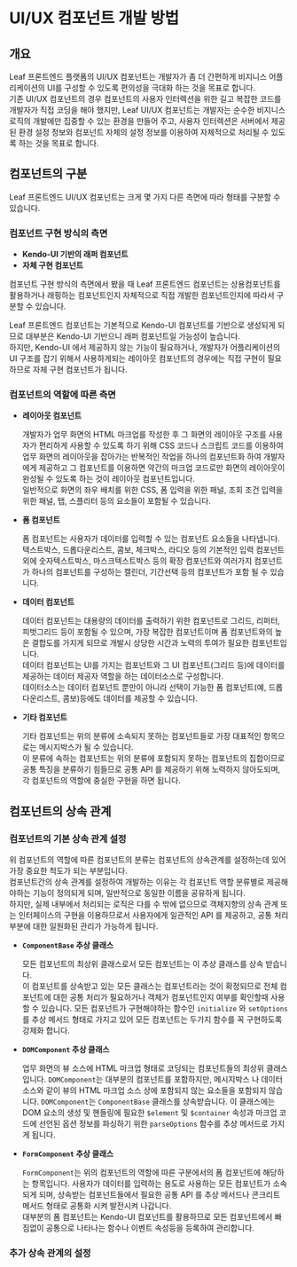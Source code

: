# UI/UX 컴포넌트 개발 방법

## 개요

Leaf 프론트엔드 플랫폼의 UI/UX 컴포넌트는 개발자가 좀 더 간편하게 비지니스 어플리케이션의 UI를 구성할 수 있도록 편의성을 극대화 하는 것을 목표로 합니다.  
기존 UI/UX 컴포넌트의 경우 컴포넌트의 사용자 인터렉션을 위한 길고 복잡한 코드를 개발자가 직접 코딩을 해야 했지만, Leaf UI/UX 컴포넌트는 개발자는 순수한 비지니스 로직의 개발에만 집중할 수 있는 환경을 만들어 주고, 사용자 인터렉션은 서버에서 제공된 환경 설정 정보와 컴포넌트 자체의 설정 정보를 이용하여 자체적으로 처리될 수 있도록 하는 것을 목표로 합니다.

## 컴포넌트의 구분

Leaf 프론트엔드 UI/UX 컴포넌트는 크게 몇 가지 다른 측면에 따라 형태를 구분할 수 있습니다.

### 컴포넌트 구현 방식의 측면

* __Kendo-UI 기반의 래퍼 컴포넌트__
* __자체 구현 컴포넌트__

컴포넌트 구현 방식의 측면에서 봤을 때 Leaf 프론트엔드 컴포넌트는 상용컴포넌트를 활용하거나 래핑하는 컴포넌트인지 자체적으로 직접 개발한 컴포넌트인지에 따라서 구분할 수 있습니다.

Leaf 프론트엔드 컴포넌트는 기본적으로 Kendo-UI 컴포넌트를 기반으로 생성되게 되므로 대부분은 Kendo-UI 기반으니 래퍼 컴포넌트일 가능성이 높습니다.  
하지만, Kendo-UI 에서 제공하지 않는 기능이 필요하거나, 개발자가 어플리케이션의 UI 구조를 잡기 위해서 사용하게되는 레이아웃 컴포넌트의 경우에는 직접 구현이 필요하므로 자체 구현 컴포넌트가 됩니다.

### 컴포넌트의 역할에 따른 측면

* __레이아웃 컴포넌트__

  개발자가 업무 화면의 HTML 마크업를 작성한 후 그 화면의 레이아웃 구조를 사용자가 편리하게 사용할 수 있도록 하기 위해 CSS 코드나 스크립트 코드를 이용하여 업무 화면의 레이아웃을 잡아가는 반복적인 작업을 하나의 컴포넌트화 하여 개발자에게 제공하고 그 컴포넌트를 이용하면 약간의 마크업 코드로만 화면의 레이아웃이 완성될 수 있도록 하는 것이 레이아웃 컴포넌트입니다.  
  일반적으로 화면의 좌우 배치를 위한 CSS, 폼 입력을 위한 패널, 조회 조건 입력을 위한 패널, 탭, 스플리터 등의 요소들이 포함될 수 있습니다.

* __폼 컴포넌트__

  폼 컴포넌트는 사용자가 데이터를 입력할 수 있는 컴포넌트 요소들을 나타냅니다.  
  텍스트박스, 드롭다운리스트, 콤보, 체크박스, 라디오 등의 기본적인 입력 컴포넌트외에 숫자텍스트박스, 마스크텍스트박스 등의 확장 컴포넌트와 여러가지 컴포넌트가 하나의 컴포넌트를 구성하는 캘린더, 기간선택 등의 컴포넌트가 포함 될 수 있습니다.
  
* __데이터 컴포넌트__

  데이터 컴포넌트는 대용량의 데이터를 출력하기 위한 컴포넌트로 그리드, 리퍼터, 피벗그리드 등이 포함될 수 있으며, 가장 복잡한 컴포넌트이며 폼 컴포넌트와의 높은 결합도를 가지게 되므로 개발시 상당한 시간과 노력의 투여가 필요한 컴포넌트입니다.  
  데이터 컴포넌트는 UI를 가지는 컴포넌트와 그 UI 컴포넌트(그리드 등)에 데이터를 제공하는 데이터 제공자 역할을 하는 데이터소스로 구성합니다.  
  데이터소스는 데이터 컴포넌트 뿐만이 아니라 선택이 가능한 폼 컴포넌트(예, 드롭다운리스트, 콤보)등에도 데이터를 제공할 수 있습니다.
  
* __기타 컴포넌트__

  기타 컴포넌트는 위의 분류에 소속되지 못하는 컴포넌트들로 가장 대표적인 항목으로는 메시지박스가 될 수 있습니다.  
  이 분류에 속하는 컴포넌트는 위의 분류에 포함되지 못하는 컴포넌트의 집합이므로 공통 특징을 분류하기 힘들므로 공통 API 를 제공하기 위해 노력하지 않아도되며, 각 컴포넌트의 역할에 충실한 구현을 하면 됩니다.

## 컴포넌트의 상속 관계

### 컴포넌트의 기본 상속 관계 설정

위 컴포넌트의 역할에 따른 컴포넌트의 분류는 컴포넌트의 상속관계를 설정하는데 있어 가장 중요한 척도가 되는 부분입니다.  
컴포넌트간의 상속 관계를 설정하여 개발하는 이유는 각 컴포넌트 역할 분류별로 제공해야하는 기능이 정의되게 되며, 일반적으로 동일한 이름을 공유하게 됩니다.  
하지만, 실제 내부에서 처리되는 로직은 다를 수 밖에 없으므로 객체지향의 상속 관계 또는 인터페이스의 구현을 이용하므로서 사용자에게 일관적인 API 를 제공하고, 공통 처리 부분에 대한 일원화된 관리가 가능하게 됩니다.

* __`ComponentBase` 추상 클래스__

  모든 컴포넌트의 최상위 클래스로서 모든 컴포넌트는 이 추상 클래스를 상속 받습니다.  
  이 컴포넌트를 상속받고 있는 모든 클래스는 컴포넌트라는 것이 확정되므로 전체 컴포넌트에 대한 공통 처리가 필요하거나 객체가 컴포넌트인지 여부를 확인할때 사용할 수 있습니다.
  모든 컴포넌트가 구현해야하는 함수인 `initialize` 와 `setOptions` 를 추상 메서드 형태로 가지고 있어 모든 컴포넌트는 두가지 함수를 꼭 구현하도록 강제화 합니다.

* __`DOMComponent` 추상 클래스__

  업무 화면의 뷰 소스에 HTML 마크업 형태로 코딩되는 컴포넌트들의 최상위 클래스입니다. 
  `DOMComponent`는 대부분의 컴포넌트를 포함하지만, 메시지박스 나 데이터소스와 같이 뷰의 HTML 마크업 소스 상에 포함되지 않는 요소들을 포함되지 않습니다.
  `DOMComponent`는 `ComponentBase` 클래스를 상속받습니다.
  이 클래스에는 DOM 요소의 생성 및 핸들링에 필요한 `$element` 및 `$container` 속성과 마크업 코드에 선언된 옵션 정보를 파싱하기 위한 `parseOptions` 함수를 추상 메서드로 가지게 됩니다.
  
* __`FormComponent` 추상 클래스__

  `FormComponent`는 위의 컴포넌트의 역할에 따른 구분에서의 폼 컴포넌트에 해당하는 항목입니다.
  사용자가 데이터를 입력하는 용도로 사용하는 모든 컴포넌트가 소속되게 되며, 상속받는 컴포넌트들에서 필요한 공통 API 를 추상 메서드나 콘크리트 메서드 형태로 공통화 시켜 발전시켜 나갑니다.  
  대부분의 폼 컴포넌트는 Kendo-UI 컴포넌트를 활용하므로 모든 컴포넌트에서 빠짐없이 공통으로 나타나는 함수나 이벤트 속성등을 등록하여 관리합니다.
  

### 추가 상속 관계의 설정


